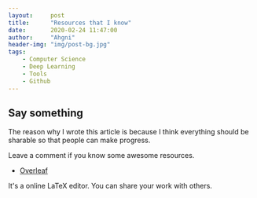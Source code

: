 ```yaml
---
layout:     post
title:      "Resources that I know"
date:       2020-02-24 11:47:00
author:     "Ahgni"
header-img: "img/post-bg.jpg"
tags:
    - Computer Science
    - Deep Learning
    - Tools
    - Github
---
```





## Say something

The reason why I wrote this article is because I think everything should be sharable so that people can make progress. 

Leave a comment if you know some awesome resources.


* [Overleaf](https://www.overleaf.com/)

It's a online LaTeX editor. You can share your work with others.




